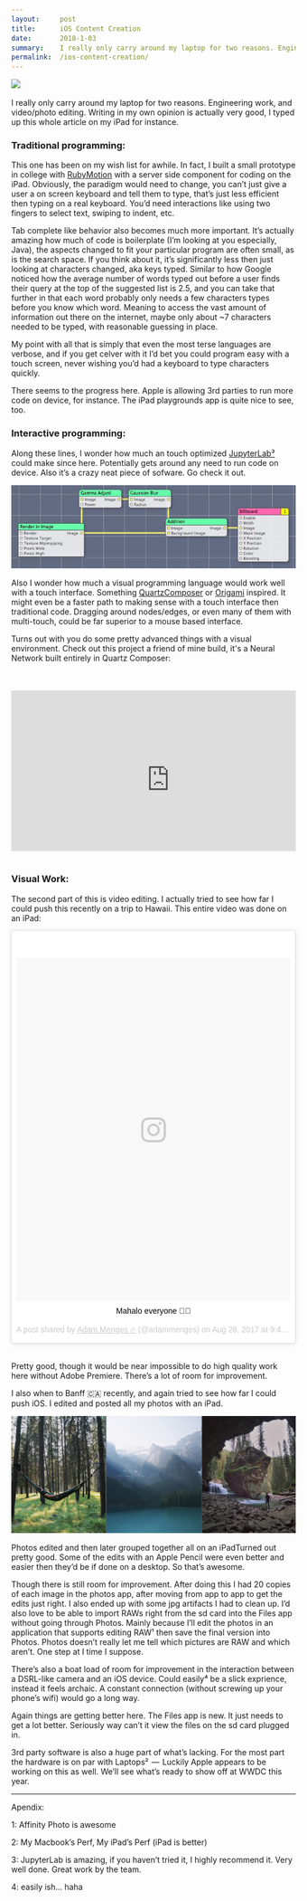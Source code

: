 ```yaml
---
layout:     post
title:      iOS Content Creation
date:       2018-1-03
summary:    I really only carry around my laptop for two reasons. Engineering work, and video/photo editing. Writing in my own opinion is actually very good, I typed up this whole article on my iPad for instance.
permalink:  /ios-content-creation/
---
```


![](https://cdn-images-1.medium.com/max/2000/0*iUBChDl0qm8IaItE.)

I really only carry around my laptop for two reasons. Engineering work, and video/photo editing. Writing in my own opinion is actually very good, I typed up this whole article on my iPad for instance.

### Traditional programming:

This one has been on my wish list for awhile. In fact, I built a small prototype in college with [RubyMotion](http://www.rubymotion.com) with a server side component for coding on the iPad.
Obviously, the paradigm would need to change, you can’t just give a user a on screen keyboard and tell them to type, that’s just less efficient then typing on a real keyboard. You’d need interactions like using two fingers to select text, swiping to indent, etc.

Tab complete like behavior also becomes much more important. It’s actually amazing how much of code is boilerplate (I’m looking at you especially, Java), the aspects changed to fit your particular program are often small, as is the search space. If you think about it, it’s significantly less then just looking at characters changed, aka keys typed. Similar to how Google noticed how the average number of words typed out before a user finds their query at the top of the suggested list is 2.5, and you can take that further in that each word probably only needs a few characters types before you know which word. Meaning to access the vast amount of information out there on the internet, maybe only about ~7 characters needed to be typed, with reasonable guessing in place.

My point with all that is simply that even the most terse languages are verbose, and if you get celver with it I’d bet you could program easy with a touch screen, never wishing you’d had a keyboard to type characters quickly.

There seems to the progress here. Apple is allowing 3rd parties to run more code on device, for instance. The iPad playgrounds app is quite nice to see, too.

### Interactive programming:

Along these lines, I wonder how much an touch optimized [JupyterLab³](https://github.com/jupyterlab/jupyterlab) could make since here. Potentially gets around any need to run code on device. Also it’s a crazy neat piece of sofware. Go check it out.

![](/images/qc.jpeg)

Also I wonder how much a visual programming language would work well with a touch interface. Something [QuartzComposer](https://developer.apple.com/library/content/documentation/GraphicsImaging/Conceptual/QuartzComposerUserGuide/qc_concepts/qc_concepts.html#//apple_ref/doc/uid/TP40005381-CH212-SW9) or [Origami](https://origami.design) inspired. It might even be a faster path to making sense with a touch interface then traditional code. Dragging around nodes/edges, or even many of them with multi-touch, could be far superior to a mouse based interface.

Turns out with you do some pretty advanced things with a visual environment. Check out this project a friend of mine build, it's a Neural Network built entirely in Quartz Composer:

<div style="position: relative; padding-bottom: 56.25%; padding-top: 35px; height: 0; overflow: hidden;"><center><iframe width="560" height="315" src="https://www.youtube-nocookie.com/embed/eUEr4P_RWDA?rel=0" frameborder="0" allow="autoplay; encrypted-media" allowfullscreen></iframe></center></div>

<br />

### Visual Work:

The second part of this is video editing. I actually tried to see how far I could push this recently on a trip to Hawaii. This entire video was done on an iPad:

<center><blockquote class="instagram-media" data-instgrm-captioned data-instgrm-permalink="https://www.instagram.com/p/BYWDHiKFeY-/" data-instgrm-version="8" style=" background:#FFF; border:0; border-radius:3px; box-shadow:0 0 1px 0 rgba(0,0,0,0.5),0 1px 10px 0 rgba(0,0,0,0.15); margin: 1px; max-width:658px; padding:0; width:99.375%; width:-webkit-calc(100% - 2px); width:calc(100% - 2px);"><div style="padding:8px;"> <div style=" background:#F8F8F8; line-height:0; margin-top:40px; padding:62.5% 0; text-align:center; width:100%;"> <div style=" background:url(data:image/png;base64,iVBORw0KGgoAAAANSUhEUgAAACwAAAAsCAMAAAApWqozAAAABGdBTUEAALGPC/xhBQAAAAFzUkdCAK7OHOkAAAAMUExURczMzPf399fX1+bm5mzY9AMAAADiSURBVDjLvZXbEsMgCES5/P8/t9FuRVCRmU73JWlzosgSIIZURCjo/ad+EQJJB4Hv8BFt+IDpQoCx1wjOSBFhh2XssxEIYn3ulI/6MNReE07UIWJEv8UEOWDS88LY97kqyTliJKKtuYBbruAyVh5wOHiXmpi5we58Ek028czwyuQdLKPG1Bkb4NnM+VeAnfHqn1k4+GPT6uGQcvu2h2OVuIf/gWUFyy8OWEpdyZSa3aVCqpVoVvzZZ2VTnn2wU8qzVjDDetO90GSy9mVLqtgYSy231MxrY6I2gGqjrTY0L8fxCxfCBbhWrsYYAAAAAElFTkSuQmCC); display:block; height:44px; margin:0 auto -44px; position:relative; top:-22px; width:44px;"></div></div> <p style=" margin:8px 0 0 0; padding:0 4px;"> <a href="https://www.instagram.com/p/BYWDHiKFeY-/" style=" color:#000; font-family:Arial,sans-serif; font-size:14px; font-style:normal; font-weight:normal; line-height:17px; text-decoration:none; word-wrap:break-word;" target="_blank">Mahalo everyone 🤙🏻</a></p> <p style=" color:#c9c8cd; font-family:Arial,sans-serif; font-size:14px; line-height:17px; margin-bottom:0; margin-top:8px; overflow:hidden; padding:8px 0 7px; text-align:center; text-overflow:ellipsis; white-space:nowrap;">A post shared by <a href="https://www.instagram.com/adammenges/" style=" color:#c9c8cd; font-family:Arial,sans-serif; font-size:14px; font-style:normal; font-weight:normal; line-height:17px;" target="_blank"> Adam Menges 🔥</a> (@adammenges) on <time style=" font-family:Arial,sans-serif; font-size:14px; line-height:17px;" datetime="2017-08-28T16:40:14+00:00">Aug 28, 2017 at 9:40am PDT</time></p></div></blockquote> <script async defer src="//www.instagram.com/embed.js"></script></center>

<br />

Pretty good, though it would be near impossible to do high quality work here without Adobe Premiere. There’s a lot of room for improvement.

I also when to Banff 🇨🇦 recently, and again tried to see how far I could push iOS. I edited and posted all my photos with an iPad.

![](/images/banff.png)

Photos edited and then later grouped together all on an iPadTurned out pretty good. Some of the edits with an Apple Pencil were even better and easier then they’d be if done on a desktop. So that’s awesome.

Though there is still room for improvement. After doing this I had 20 copies of each image in the photos app, after moving from app to app to get the edits just right. I also ended up with some jpg artifacts I had to clean up. I’d also love to be able to import RAWs right from the sd card into the Files app without going through Photos. Mainly because I’ll edit the photos in an application that supports editing RAW¹ then save the final version into Photos. Photos doesn’t really let me tell which pictures are RAW and which aren’t. One step at I time I suppose.

There’s also a boat load of room for improvement in the interaction between a DSRL-like camera and an iOS device. Could easily⁴ be a slick exprience, instead it feels archaic. A constant connection (without screwing up your phone’s wifi) would go a long way.

Again things are getting better here. The Files app is new. It just needs to get a lot better. Seriously way can’t it view the files on the sd card plugged in.

3rd party software is also a huge part of what’s lacking. For the most part the hardware is on par with Laptops²  —  Luckily Apple appears to be working on this as well. We’ll see what’s ready to show off at WWDC this year.

---

Apendix:

1: Affinity Photo is awesome

2: My Macbook’s Perf, My iPad’s Perf (iPad is better)

3: JupyterLab is amazing, if you haven’t tried it, I highly recommend it. Very well done. Great work by the team.

4: easily ish… haha

